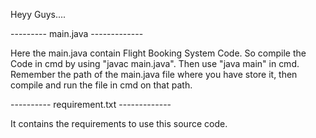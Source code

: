 Heyy Guys....

--------- main.java -------------

Here the main.java contain Flight Booking System Code.
So compile the Code in cmd by using "javac main.java".
Then use "java main" in cmd.
Remember the path of the main.java file where you have store it, then compile and run the file in cmd on that path.

---------- requirement.txt -------------

It contains the requirements to use this source code.
